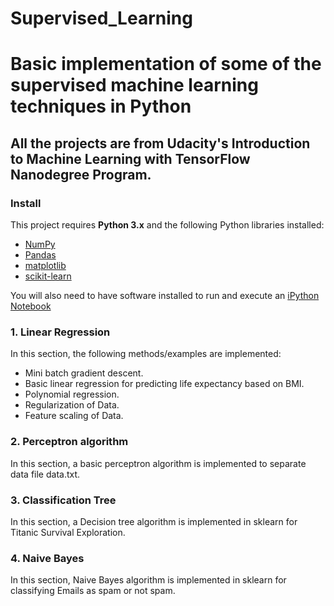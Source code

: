 # Supervised_Learning
# Basic implementation of some of the supervised machine learning techniques in Python
## All the projects are from Udacity's Introduction to Machine Learning with TensorFlow Nanodegree Program.

### Install

This project requires **Python 3.x** and the following Python libraries installed:

- [NumPy](http://www.numpy.org/)
- [Pandas](http://pandas.pydata.org)
- [matplotlib](http://matplotlib.org/)
- [scikit-learn](http://scikit-learn.org/stable/)

You will also need to have software installed to run and execute an [iPython Notebook](http://ipython.org/notebook.html)

### 1. Linear Regression

In this section, the following methods/examples are implemented:

- Mini batch gradient descent.
- Basic linear regression for predicting life expectancy based on BMI.
- Polynomial regression.
- Regularization of Data.
- Feature scaling of Data.

### 2. Perceptron algorithm

In this section, a basic perceptron algorithm is implemented to separate data file data.txt.

### 3. Classification Tree

In this section, a Decision tree algorithm is implemented in sklearn for Titanic Survival Exploration.

### 4. Naive Bayes

In this section, Naive Bayes algorithm is implemented in sklearn for classifying Emails as spam or not spam. 


